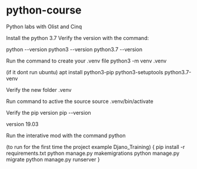 # python-course
Python labs with Olist and Cinq

Install the python 3.7
Verify the version with the command:

python --version
python3 --version
python3.7 --version

Run the command to create your .venv file
python3 -m venv .venv  

(if it dont run ubuntu)
apt install python3-pip python3-setuptools python3.7-venv

Verify the new folder .venv

Run command to active the source
source .venv/bin/activate 

Verify the pip version
pip --version

version 19.03

Run the interative mod with the command
python

(to run for the first time the project example Djano_Training) {
  pip install -r requirements.txt
  python manage.py makemigrations
  python manage.py migrate
  python manage.py runserver
}
